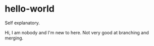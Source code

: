 # hello-world
Self explanatory.

Hi, I am nobody and I'm new to here.
Not very good at branching and merging.
